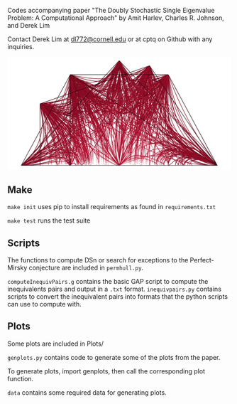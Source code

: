 Codes accompanying paper "The Doubly Stochastic Single Eigenvalue Problem: A Computational Approach" by Amit Harlev, Charles R. Johnson, and Derek Lim

Contact Derek Lim at dl772@cornell.edu or at cptq on Github with any inquiries.

![](/plots/Figure_5.jpg)

## Make
`make init` uses pip to install requirements as found in `requirements.txt`

`make test` runs the test suite

## Scripts
The functions to compute DSn or search for exceptions to the Perfect-Mirsky conjecture are included in `permhull.py`.

`computeInequivPairs.g` contains the basic GAP script to compute the inequivalents pairs and output in a `.txt` format. `inequivpairs.py` contains scripts to convert the inequivalent pairs into formats that the python scripts can use to compute with.

## Plots 
Some plots are included in Plots/

`genplots.py` contains code to generate some of the plots from the paper.

To generate plots, import genplots, then call the corresponding plot function.

`data` contains some required data for generating plots.
